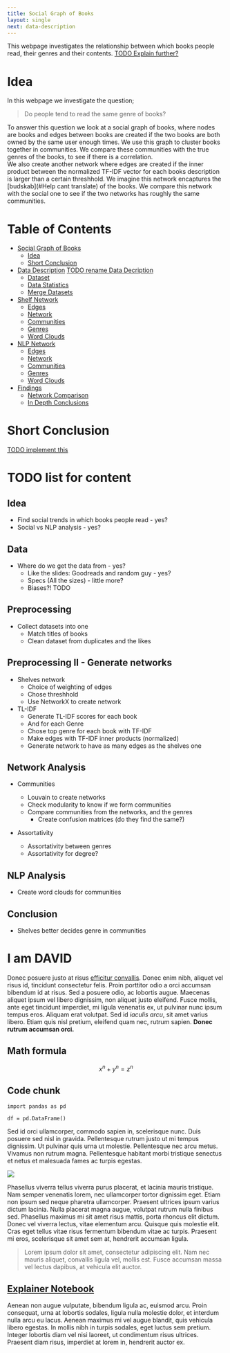 ```yaml
---
title: Social Graph of Books
layout: single
next: data-description
---
```

This webpage investigates the relationship between which books people read, their genres and their contents. 
[TODO Explain further?](#)

# **Idea** 
In this webpage we investigate the question;

> Do people tend to read the same genre of books? 

To answer this question we look at a social graph of books, where nodes are books and edges between books are created if the two books are both owned by the same user enough times. We use this graph to cluster books together in communities. We compare these communities with the true genres of the books, to see if there is a correlation. <br>
We also create another network where edges are created if the inner product between the normalized TF-IDF vector for each books description is larger than a certain threshhold. We imagine this network encaptures the [budskab](#Help cant translate) of the books. We compare this network with the social one to see if the two networks has roughly the same communities. 

# **Table of Contents** 
- [Social Graph of Books](/)
    - [Idea](#idea)
    - [Short Conclusion](#short-conclusion) 
- [Data Description](data-description) [TODO rename Data Decription](#)
    - [Dataset](data-description#dataset) 
    - [Data Statistics](data-description#data-statistics)
    - [Merge Datasets](data-description#merge-datasets)
- [Shelf Network](shelf-network)
    - [Edges](shelf-network#edges)
    - [Network](shelf-network#network)
    - [Communities](shelf-network#communities)
    - [Genres](shelf-network#genres)
    - [Word Clouds](shelf-network#word-clouds)
- [NLP Network](nlp-network)
    - [Edges](nlp-network#edges)
    - [Network](nlp-network#network)
    - [Communities](nlp-network#communities)
    - [Genres](nlp-network#genres)
    - [Word Clouds](nlp-network#word-clouds)
- [Findings](findings)
    - [Network Comparison](findings#network-comparison)
    - [In Depth Conclusions](findings#in-depth-conclusions)

# Short Conclusion 
[TODO implement this](#)


# TODO list for content 
## Idea 
- Find social trends in which books people read - yes?
- Social vs NLP analysis - yes?

## Data 
- Where do we get the data from - yes?
    - Like the slides: Goodreads and random guy - yes?  
    - Specs (All the sizes) - little more? 
    - Biases?! TODO 

## Preprocessing 
- Collect datasets into one 
    - Match titles of books 
    - Clean dataset from duplicates and the likes 

## Preprocessing II - Generate networks 
- Shelves network 
    - Choice of weighting of edges
    - Chose threshhold 
    - Use NetworkX to create network
- TL-IDF 
    - Generate TL-IDF scores for each book
    - And for each Genre 
    - Chose top genre for each book with TF-IDF 
    - Make edges with TF-IDF inner products (normalized)
    - Generate network to have as many edges as the shelves one 

## Network Analysis 
- Communities 
    - Louvain to create networks
    - Check modularity to know if we form communities
    - Compare communities from the networks, and the genres
        - Create confusion matrices (do they find the same?)

- Assortativity 
    - Assortativity between genres 
    - Assortativity for degree? 

## NLP Analysis 
- Create word clouds for communities 

## Conclusion 
- Shelves better decides genre in communities 




# I am DAVID 
Donec posuere justo at risus [efficitur convallis](#). Donec enim nibh, aliquet vel risus id, tincidunt consectetur felis. Proin porttitor odio a orci accumsan bibendum id at risus. Sed a posuere odio, ac lobortis augue. Maecenas aliquet ipsum vel libero dignissim, non aliquet justo eleifend. Fusce mollis, ante eget tincidunt imperdiet, mi ligula venenatis ex, ut pulvinar nunc ipsum tempus eros. Aliquam erat volutpat. Sed id _iaculis arcu_, sit amet varius libero. Etiam quis nisl pretium, eleifend quam nec, rutrum sapien. **Donec rutrum accumsan orci.**


## Math formula


$$ x^n + y^n = z^n $$

## Code chunk

```
import pandas as pd

df = pd.DataFrame()
```

Sed id orci ullamcorper, commodo sapien in, scelerisque nunc. Duis posuere sed nisl in gravida. Pellentesque rutrum justo ut mi tempus dignissim. Ut pulvinar quis urna ut molestie. Pellentesque nec arcu metus. Vivamus non rutrum magna. Pellentesque habitant morbi tristique senectus et netus et malesuada fames ac turpis egestas.

![](https://source.unsplash.com/random/?Copenhagen)

Phasellus viverra tellus viverra purus placerat, et lacinia mauris tristique. Nam semper venenatis lorem, nec ullamcorper tortor dignissim eget. Etiam non ipsum sed neque pharetra ullamcorper. Praesent ultrices ipsum varius dictum lacinia. Nulla placerat magna augue, volutpat rutrum nulla finibus sed. Phasellus maximus mi sit amet risus mattis, porta rhoncus elit dictum. Donec vel viverra lectus, vitae elementum arcu. Quisque quis molestie elit. Cras eget tellus vitae risus fermentum bibendum vitae ac turpis. Praesent mi eros, scelerisque sit amet sem at, hendrerit accumsan ligula.

> Lorem ipsum dolor sit amet, consectetur adipiscing elit. Nam nec mauris aliquet, convallis ligula vel, mollis est. Fusce accumsan massa vel lectus dapibus, at vehicula elit auctor.



## [Explainer Notebook](explainer-notebook.html)

Aenean non augue vulputate, bibendum ligula ac, euismod arcu. Proin consequat, urna at lobortis sodales, ligula nulla molestie dolor, et interdum nulla arcu eu lacus. Aenean maximus mi vel augue blandit, quis vehicula libero egestas. In mollis nibh in turpis sodales, eget luctus sem pretium. Integer lobortis diam vel nisi laoreet, ut condimentum risus ultrices. Praesent diam risus, imperdiet at lorem in, hendrerit auctor ex.